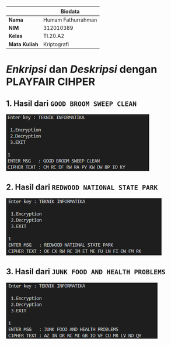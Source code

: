 | | Biodata |
| -------- | --- |
| **Nama** | Humam Fathurrahman |
| **NIM** | 312010389 |
| **Kelas** | TI.20.A2 |
| **Mata Kuliah** | Kriptografi |

# *Enkripsi* dan *Deskripsi* dengan **PLAYFAIR CIHPER**

## 1. Hasil dari `GOOD BROOM SWEEP CLEAN`

![Hasil1](hasil1.png)

## 2. Hasil dari `REDWOOD NATIONAL STATE PARK`

![Hasil2](hasil2.png)

## 3. Hasil dari `JUNK FOOD AND HEALTH PROBLEMS`

![Hasil3](hasil3.png)
